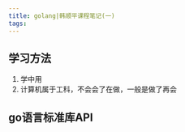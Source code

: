 ```yaml
---
title: golang|韩顺平课程笔记(一)
tags:
---
```


## 学习方法

1. 学中用
2. 计算机属于工科，不会会了在做，一般是做了再会

## go语言标准库API

## 